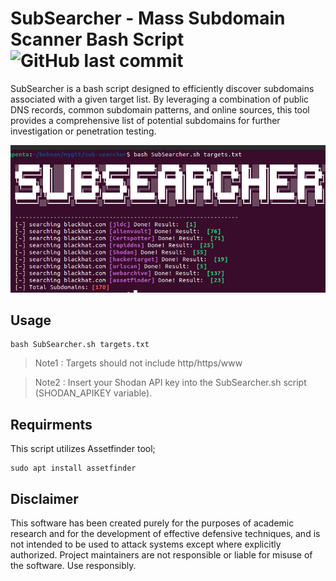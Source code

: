 # SubSearcher - Mass Subdomain Scanner Bash Script ![GitHub last commit](https://img.shields.io/github/last-commit/behnamvanda/SubSearcher)

SubSearcher is a bash script designed to efficiently discover subdomains associated with a given target list. By leveraging a combination of public DNS records, common subdomain patterns, and online sources, this tool provides a comprehensive list of potential subdomains for further investigation or penetration testing.


![](./SubSearcher.png)

## Usage

```
bash SubSearcher.sh targets.txt
```
> Note1 : Targets should not include http/https/www 

> Note2 : Insert your Shodan API key into the SubSearcher.sh script (SHODAN_APIKEY variable).

## Requirments

This script utilizes Assetfinder tool;
```
sudo apt install assetfinder
```

## Disclaimer
This software has been created purely for the purposes of academic research and for the development of effective defensive techniques, and is not intended to be used to attack systems except where explicitly authorized. Project maintainers are not responsible or liable for misuse of the software. Use responsibly.


